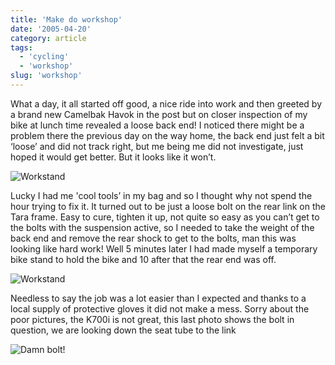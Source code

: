 ```yaml
---
title: 'Make do workshop'
date: '2005-04-20'
category: article
tags:
  - 'cycling'
  - 'workshop'
slug: 'workshop'
---
```


What a day, it all started off good, a nice ride into work and then greeted by a brand new Camelbak Havok in the post but on closer inspection of my bike at lunch time revealed a loose back end!
I noticed there might be a problem there the previous day on the way home, the back end just felt a bit ‘loose’ and did not track right, but me being me did not investigate, just hoped it would get better. But it looks like it won’t.

![Workstand](/images/2005/link1.jpg)

Lucky I had me 'cool tools’ in my bag and so I thought why not spend the hour trying to fix it. It turned out to be just a loose bolt on the rear link on the Tara frame. Easy to cure, tighten it up, not quite so easy as you can’t get to the bolts with the suspension active, so I needed to take the weight of the back end and remove the rear shock to get to the bolts, man this was looking like hard work! Well 5 minutes later I had made myself a temporary bike stand to hold the bike and 10 after that the rear end was off.

![Workstand](/images/2005/link2.jpg)

Needless to say the job was a lot easier than I expected and thanks to a local supply of protective gloves it did not make a mess.
Sorry about the poor pictures, the K700i is not great, this last photo shows the bolt in question, we are looking down the seat tube to the link

![Damn bolt!](/images/2005/link3.jpg)
